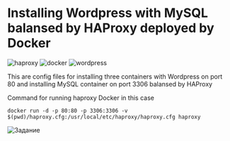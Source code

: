 # Installing Wordpress with MySQL balansed by HAProxy deployed by Docker

![haproxy](http://www.haproxy.org/img/HAProxyCommunityEdition_60px.png) ![docker](https://d1.awsstatic.com/acs/characters/Logos/Docker-Logo_Horizontel_279x131.b8a5c41e56b77706656d61080f6a0217a3ba356d.png) ![wordpress](https://www.google.com/url?sa=i&source=images&cd=&ved=2ahUKEwjIpcGCpYbnAhWRrIsKHQMIDhYQjRx6BAgBEAQ&url=https%3A%2F%2Fwww.claudiodimauro.it%2Fru%2Fwordpress-logo%2F&psig=AOvVaw15N9eFfeL-Urhn3AXQf6fq&ust=1579201177876085)

This are config files for installing three containers with Wordpress on port 80 and installing MySQL container on port 3306 balansed by HAProxy

Command for running haproxy Docker in this case

```
docker run -d -p 80:80 -p 3306:3306 -v $(pwd)/haproxy.cfg:/usr/local/etc/haproxy/haproxy.cfg haproxy

```
![Задание](https://github.com/anatoliykv/Installing-HAProxy/blob/master/Image%20from%20iOS%20(1).jpg)
